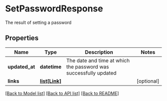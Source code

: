 # SetPasswordResponse

The result of setting a password

## Properties
Name | Type | Description | Notes
------------ | ------------- | ------------- | -------------
**updated_at** | **datetime** | The date and time at which the password was successfully updated | 
**links** | [**list[Link]**](Link.md) |  | [optional] 

[[Back to Model list]](../README.md#documentation-for-models) [[Back to API list]](../README.md#documentation-for-api-endpoints) [[Back to README]](../README.md)


